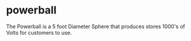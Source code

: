 # powerball
The Powerball is a 5 foot Diameter Sphere that produces stores 1000's of Volts for customers to use.
